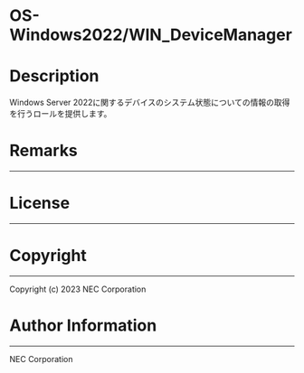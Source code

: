 OS-Windows2022/WIN_DeviceManager
=======================================================
# Description
Windows Server 2022に関するデバイスのシステム状態についての情報の取得を行うロールを提供します。

# Remarks
-------

# License
-------

# Copyright
---------
Copyright (c) 2023 NEC Corporation

# Author Information
------------------
NEC Corporation
